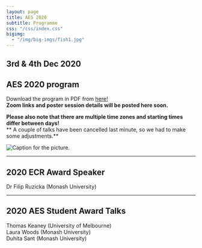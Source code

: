 ```yaml
---
layout: page
title: AES 2020
subtitle: Programme
css: "/css/index.css"
bigimg:
  - "/img/big-imgs/fish1.jpg" 
---
```



## 3rd & 4th Dec 2020

## AES 2020 program

Download the program in PDF from [here!](http://ausevo.github.io/docs/AES_timetable_Dec.pdf)  
**Zoom links and poster session details will be posted here soon.**  

**Please also note that there are multiple time zones and starting times differ between days!**  
** A couple of talks have been cancelled last minute, so we had to make some adjustments.**

![Caption for the picture.](http://ausevo.github.io/img/AES_timetable_Dec.jpg)

****

## 2020 ECR Award Speaker

Dr Filip Ruzicka (Monash University)

****

## 2020 AES Student Award Talks

Thomas Keaney (University of Melbourne)  
Laura Woods (Monash University)  
Duhita Sant (Monash University)  



